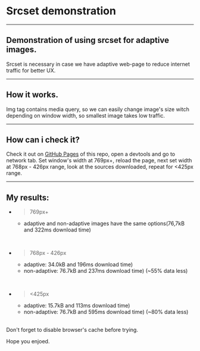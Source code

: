 # Srcset demonstration
---
## Demonstration of using srcset for adaptive images.
Srcset is necessary in case we have adaptive web-page to reduce internet traffic for better UX.
***
## How it works.
Img tag contains media query, so we can easily change image's size witch depending on window width, so smallest image takes low traffic.
***
## How can i check it?
Check it out on [GitHub Pages](https://oddyhater.github.io/srcset-project/) of this repo, open a devtools and go to network tab. Set window's width at 769px+, reload the page, next set width at 768px - 426px range, look at the sources downloaded, repeat for <425px range.
***
## My results:
* >769px+
  * adaptive and non-adaptive images have the same options(76,7kB and 322ms download time)
<br/>

* >768px - 426px
  * adaptive: 34.0kB and 196ms download time)
  * non-adaptive: 76.7kB and 237ms download time)
  (~55% data less)
<br/>

* ><425px
  * adaptive: 15.7kB and 113ms download time)
  * non-adaptive: 76.7kB and 595ms download time)
  (~80% data less)
<br/>
Don't forget to disable browser's cache before trying.

Hope you enjoed.
